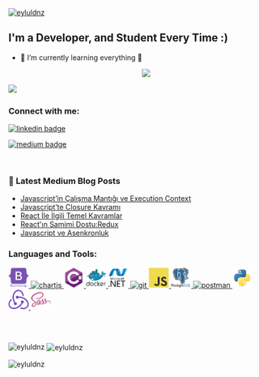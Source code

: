 <p align="left"> <a href="https://github.com/ryo-ma/github-profile-trophy"><img src="https://github-profile-trophy.vercel.app/?username=eyluldnz" alt="eyluldnz" /></a> </p>

## I'm a Developer, and Student Every Time :)

- 🌱 I’m currently learning everything 🤣
<img align= "right" width= "240" src= "https://pa1.narvii.com/6580/8098c6e9207376889eeb0532d9f5a0723c4d73f5_hq.gif"/>
<br>

![](https://komarev.com/ghpvc/?username=eyluldnz&label=PROFILE+VIEWS&color=blueviolet)

### Connect with me:
<p align="left">
  
  [![linkedin badge](https://img.shields.io/badge/Eylul_Deniz_Can-30302f?style=flat&logo=linkedin)](https://www.linkedin.com/in/eyluldnzcn/)

[![medium badge](https://img.shields.io/badge/Eylul_Deniz_Can-30302f?style=flat&logo=medium)](https://medium.com/@eyluldnzcn)

  </p>
  </br>


### 📕 Latest Medium Blog Posts

<!-- BLOG-POST-LIST:START -->

- [Javascript’in Çalışma Mantığı ve Execution Context](https://medium.com/@eyluldnzcn/javascriptin-%C3%A7al%C4%B1%C5%9Fma-mant%C4%B1%C4%9F%C4%B1-ve-execution-context-59fc75bdb346)
- [Javascript’te Closure Kavramı](https://medium.com/@eyluldnzcn/javascriptte-closure-kavram%C4%B1-40d9e46b8324?p=40d9e46b8324)
- [React İle İlgili Temel Kavramlar](https://medium.com/@eyluldnzcn/react-i%CC%87le-i%CC%87lgili-temel-kavramlar-b8e80b92cc2b)
- [React'ın Samimi Dostu:Redux](https://medium.com/@eyluldnzcn/react%C4%B1n-samimi-dostu-redux-6d0eb1b5bc1c?p=6d0eb1b5bc1c)
- [Javascript ve Asenkronluk](https://medium.com/@eyluldnzcn/javascript-ve-asenkronluk-1a4bb43b9276)
<!-- BLOG-POST-LIST:END -->



### Languages and Tools:

 
 <a href="https://getbootstrap.com" target="_blank" rel="noreferrer"> <img src="https://raw.githubusercontent.com/devicons/devicon/master/icons/bootstrap/bootstrap-plain-wordmark.svg" alt="bootstrap" width="40" height="40"/> </a> <a href="https://www.chartjs.org" target="_blank" rel="noreferrer"> <img src="https://www.chartjs.org/media/logo-title.svg" alt="chartjs" width="40" height="40"/> </a> <a href="https://www.w3schools.com/cs/" target="_blank" rel="noreferrer"> <img src="https://raw.githubusercontent.com/devicons/devicon/master/icons/csharp/csharp-original.svg" alt="csharp" width="40" height="40"/> </a> <a href="https://www.docker.com/" target="_blank" rel="noreferrer"> <img src="https://raw.githubusercontent.com/devicons/devicon/master/icons/docker/docker-original-wordmark.svg" alt="docker" width="40" height="40"/> </a> <a href="https://dotnet.microsoft.com/" target="_blank" rel="noreferrer"> <img src="https://raw.githubusercontent.com/devicons/devicon/master/icons/dot-net/dot-net-original-wordmark.svg" alt="dotnet" width="40" height="40"/> </a> <a href="https://git-scm.com/" target="_blank" rel="noreferrer"> <img src="https://www.vectorlogo.zone/logos/git-scm/git-scm-icon.svg" alt="git" width="40" height="40"/> </a> <a href="https://developer.mozilla.org/en-US/docs/Web/JavaScript" target="_blank" rel="noreferrer"> <img src="https://raw.githubusercontent.com/devicons/devicon/master/icons/javascript/javascript-original.svg" alt="javascript" width="40" height="40"/> </a> <a href="https://www.postgresql.org" target="_blank" rel="noreferrer"> <img src="https://raw.githubusercontent.com/devicons/devicon/master/icons/postgresql/postgresql-original-wordmark.svg" alt="postgresql" width="40" height="40"/> </a> <a href="https://postman.com" target="_blank" rel="noreferrer"> <img src="https://www.vectorlogo.zone/logos/getpostman/getpostman-icon.svg" alt="postman" width="40" height="40"/> </a> <a href="https://www.python.org" target="_blank" rel="noreferrer"> <img src="https://raw.githubusercontent.com/devicons/devicon/master/icons/python/python-original.svg" alt="python" width="40" height="40"/> </a> <a href="https://redux.js.org" target="_blank" rel="noreferrer"> <img src="https://raw.githubusercontent.com/devicons/devicon/master/icons/redux/redux-original.svg" alt="redux" width="40" height="40"/> </a> <a href="https://sass-lang.com" target="_blank" rel="noreferrer"> <img src="https://raw.githubusercontent.com/devicons/devicon/master/icons/sass/sass-original.svg" alt="sass" width="40" height="40"/> </a>

<br>
<br >

<p><img align="left" src="https://github-readme-stats.vercel.app/api/top-langs?username=eyluldnz&show_icons=true&locale=en&layout=compact" alt="eyluldnz" /></p>

<p>&nbsp;<img align="center" src="https://github-readme-stats.vercel.app/api?username=eyluldnz&show_icons=true&locale=en" alt="eyluldnz" /></p>

<p><img align="center" src="https://github-readme-streak-stats.herokuapp.com/?user=eyluldnz&" alt="eyluldnz" /></p>
<br><br><br><br><br>


